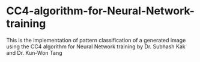 # CC4-algorithm-for-Neural-Network-training

This is the implementation of pattern classification of a generated image using the CC4 algorithm for Neural Network training by Dr. Subhash Kak and Dr. Kun-Won Tang
